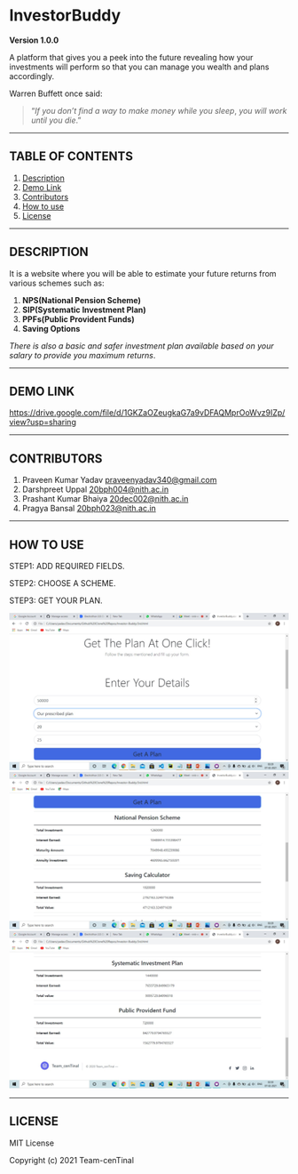 # InvestorBuddy

**Version 1.0.0**

A platform that gives you a peek into the future revealing how your investments will perform so that you can manage you 
wealth and plans accordingly.

Warren Buffett once said:

>“*If you don’t find a way to make money while you sleep*,
>*you will work until you die*.”

---

## TABLE OF CONTENTS

1. [Description](#description)
2. [Demo Link](#demo-link)
3. [Contributors](#contributors)
4. [How to use](#how-to-use)
5. [License](#license)

---
<a name="description"></a>
## DESCRIPTION

It is a website where you will be able to estimate your future returns from various schemes such as:

1. **NPS(National Pension Scheme)**
2. **SIP(Systematic Investment Plan)**
3. **PPFs(Public Provident Funds)**
4. **Saving Options**

*There is also a basic and safer investment plan available based on your salary to provide you maximum returns*.

---
<a name="demo-link"></a>
## DEMO LINK

https://drive.google.com/file/d/1GKZaOZeugkaG7a9vDFAQMprOoWvz9IZp/view?usp=sharing

---
<a name="contributors"></a>
## CONTRIBUTORS

1. Praveen Kumar Yadav praveenyadav340@gmail.com
2. Darshpreet Uppal 20bph004@nith.ac.in
3. Prashant Kumar Bhaiya 20dec002@nith.ac.in
4. Pragya Bansal 20bph023@nith.ac.in

---
<a name="how-to-use"></a>
## HOW TO USE

STEP1: ADD REQUIRED FIELDS.

STEP2: CHOOSE A SCHEME.

STEP3: GET YOUR PLAN.

![alt text](image/img1.jpeg)
![alt text](image/img2.jpeg)
![alt text](image/img3.jpeg)

---
<a name="license"></a>
## LICENSE

MIT License

Copyright (c) 2021 Team-cenTinal
